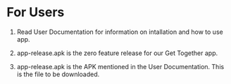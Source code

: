# For Users
1. Read User Documentation for information on intallation and how to use app.

2. app-release.apk is the zero feature release for our Get Together app. 

3. app-release.apk is the APK mentioned in the User Documentation. This is the file to be downloaded.  
